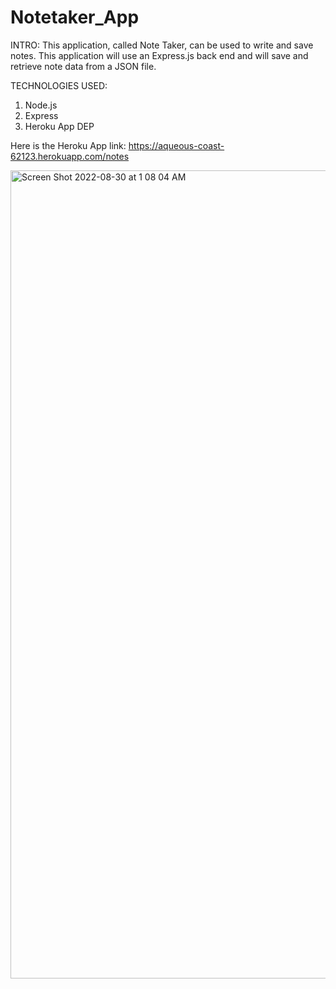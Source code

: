 # Notetaker_App
INTRO:
This application, called Note Taker, can be used to write and save notes. This application will use an Express.js back end and will save and retrieve note data from a JSON file.

TECHNOLOGIES USED:  
1. Node.js
2. Express
3. Heroku App DEP

Here is the Heroku App link: https://aqueous-coast-62123.herokuapp.com/notes

<img width="1293" alt="Screen Shot 2022-08-30 at 1 08 04 AM" src="https://user-images.githubusercontent.com/99387661/187384608-dc6d6e64-94d6-4c51-8d42-23f67f33fb09.png">
